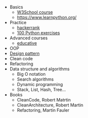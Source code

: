 - Basics
	- [W3School course](https://www.w3schools.com/python/default.asp)
	- https://www.learnpython.org/
- Practice
	- [hackerrank](https://www.hackerrank.com/domains/python)
	- [100 Python exercises](https://www.udemy.com/course/python-video-workbook/?ranMID=39197&ranEAID=CuIbQrBnhiw&ranSiteID=CuIbQrBnhiw-8Qne.wTsgl6kGbJS_F2zBg&LSNPUBID=CuIbQrBnhiw&utm_source=aff-campaign&utm_medium=udemyads)
- Advanced courses
	- [educative](https://www.educative.io/courses/python-201-interactively-learn-advanced-concepts-in-python-3?affiliate_id=5073518643380224)
- OOP
- [Design pattern](https://www.educative.io/courses/python-201-interactively-learn-advanced-concepts-in-python-3?affiliate_id=5073518643380224)
- Clean code
- Refactoring
- Data structure and algorithms
	- Big O notation
	- Search algorithms
	- Dynamic programming
	- Stack, List, Hash, Tree...
- Books
	- CleanCode, Robert Matrtin
	- CleanArchitecture, Robert  Martin
	- Refactoring, Martin Fauler
